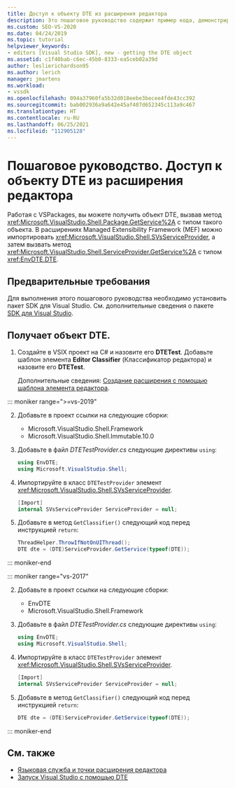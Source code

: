 ```yaml
---
title: Доступ к объекту DTE из расширения редактора
description: Это пошаговое руководство содержит пример кода, демонстрирующий доступ к объекту DTE из расширения редактора.
ms.custom: SEO-VS-2020
ms.date: 04/24/2019
ms.topic: tutorial
helpviewer_keywords:
- editors [Visual Studio SDK], new - getting the DTE object
ms.assetid: c1f40bab-c6ec-45b0-8333-ea5ceb02a39d
author: leslierichardson95
ms.author: lerich
manager: jmartens
ms.workload:
- vssdk
ms.openlocfilehash: 094a37960fa5b32d018eebe3becee4fde43cc392
ms.sourcegitcommit: bab002936a9a642e45af407d652345c113a9c467
ms.translationtype: HT
ms.contentlocale: ru-RU
ms.lasthandoff: 06/25/2021
ms.locfileid: "112905128"
---
```

# <a name="walkthrough-access-the-dte-object-from-an-editor-extension"></a>Пошаговое руководство. Доступ к объекту DTE из расширения редактора

Работая с VSPackages, вы можете получить объект DTE, вызвав метод <xref:Microsoft.VisualStudio.Shell.Package.GetService%2A> с типом такого объекта. В расширениях Managed Extensibility Framework (MEF) можно импортировать <xref:Microsoft.VisualStudio.Shell.SVsServiceProvider>, а затем вызвать метод <xref:Microsoft.VisualStudio.Shell.ServiceProvider.GetService%2A> с типом <xref:EnvDTE.DTE>.

## <a name="prerequisites"></a>Предварительные требования

Для выполнения этого пошагового руководства необходимо установить пакет SDK для Visual Studio. См. дополнительные сведения о пакете [SDK для Visual Studio](../extensibility/visual-studio-sdk.md).

## <a name="get-the-dte-object"></a>Получает объект DTE.

1. Создайте в VSIX проект на C# и назовите его **DTETest**. Добавьте шаблон элемента **Editor Classifier** (Классификатор редактора) и назовите его **DTETest**.

   Дополнительные сведения: [Создание расширения с помощью шаблона элемента редактора](../extensibility/creating-an-extension-with-an-editor-item-template.md).

::: moniker range=">=vs-2019"

2. Добавьте в проект ссылки на следующие сборки:

    - Microsoft.VisualStudio.Shell.Framework
    - Microsoft.VisualStudio.Shell.Immutable.10.0

3. Добавьте в файл *DTETestProvider.cs* следующие директивы `using`:

    ```csharp
    using EnvDTE;
    using Microsoft.VisualStudio.Shell;
    ```

4. Импортируйте в класс `DTETestProvider` элемент <xref:Microsoft.VisualStudio.Shell.SVsServiceProvider>.

    ```csharp
    [Import]
    internal SVsServiceProvider ServiceProvider = null;
    ```

5. Добавьте в метод `GetClassifier()` следующий код перед инструкцией `return`:

    ```csharp
   ThreadHelper.ThrowIfNotOnUIThread();
   DTE dte = (DTE)ServiceProvider.GetService(typeof(DTE));
   ```

::: moniker-end

::: moniker range="vs-2017"

2. Добавьте в проект ссылки на следующие сборки:

   - EnvDTE
   - Microsoft.VisualStudio.Shell.Framework

3. Добавьте в файл *DTETestProvider.cs* следующие директивы `using`:

    ```csharp
    using EnvDTE;
    using Microsoft.VisualStudio.Shell;
    ```

4. Импортируйте в класс `DTETestProvider` элемент <xref:Microsoft.VisualStudio.Shell.SVsServiceProvider>.

    ```csharp
    [Import]
    internal SVsServiceProvider ServiceProvider = null;
    ```

5. Добавьте в метод `GetClassifier()` следующий код перед инструкцией `return`:

    ```csharp
   DTE dte = (DTE)ServiceProvider.GetService(typeof(DTE));
   ```

::: moniker-end

## <a name="see-also"></a>См. также

- [Языковая служба и точки расширения редактора](../extensibility/language-service-and-editor-extension-points.md)
- [Запуск Visual Studio с помощью DTE](launch-visual-studio-dte.md)
